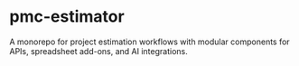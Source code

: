 # pmc-estimator
A monorepo for project estimation workflows with modular components for APIs, spreadsheet add-ons, and AI integrations.
